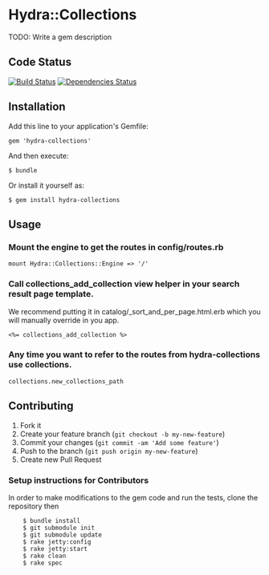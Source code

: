 # Hydra::Collections

TODO: Write a gem description

## Code Status

[![Build Status](https://travis-ci.org/psu-stewardship/hydra-collections.png?branch=master)](https://travis-ci.org/psu-stewardship/hydra-collections)
[![Dependencies Status](https://gemnasium.com/psu-stewardship/hydra-collections.png)](https://gemnasium.com/psu-stewardship/hydra-collections)

## Installation

Add this line to your application's Gemfile:

    gem 'hydra-collections'

And then execute:

    $ bundle

Or install it yourself as:

    $ gem install hydra-collections

## Usage

### Mount the engine to get the routes in config/routes.rb

    mount Hydra::Collections::Engine => '/' 

### Call collections_add_collection view helper in your search result page template.
  We recommend putting it in catalog/_sort_and_per_page.html.erb which you will manually override in you app.

    <%= collections_add_collection %>

### Any time you want to refer to the routes from hydra-collections use collections.
    collections.new_collections_path

## Contributing

1. Fork it
2. Create your feature branch (`git checkout -b my-new-feature`)
3. Commit your changes (`git commit -am 'Add some feature'`)
4. Push to the branch (`git push origin my-new-feature`)
5. Create new Pull Request

### Setup instructions for Contributors

In order to make modifications to the gem code and run the tests, clone the repository then

```
    $ bundle install
    $ git submodule init
    $ git submodule update
    $ rake jetty:config
    $ rake jetty:start
    $ rake clean 
    $ rake spec
```
